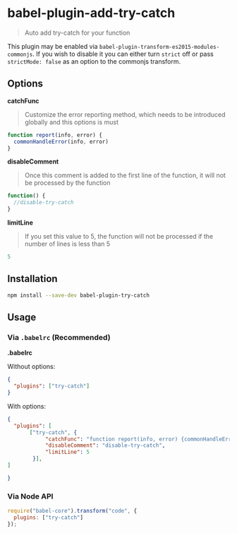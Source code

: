 # babel-plugin-add-try-catch


> Auto add try-catch for your function

This plugin may be enabled via `babel-plugin-transform-es2015-modules-commonjs`.
If you wish to disable it you can either turn `strict` off or pass
`strictMode: false` as an option to the commonjs transform.

## Options

**catchFunc**

> Customize the error reporting method, which needs to be introduced globally and this options is must

```javascript
function report(info, error) {
  commonHandleError(info, error)
}
```

**disableComment**
>Once this comment is added to the first line of the function, it will not be processed by the function

```javascript
function() {
  //disable-try-catch
}
```
**limitLine**
>If you set this value to 5, the function will not be processed if the number of lines is less than 5

```javascript
5
```

## Installation

```sh
npm install --save-dev babel-plugin-try-catch
```

## Usage

### Via `.babelrc` (Recommended)

**.babelrc**

Without options:

```json
{
  "plugins": ["try-catch"]
}
```

With options:

```json
{
  "plugins": [
       ["try-catch", {
            "catchFunc": "function report(info, error) {commonHandleError(info, error)}",
            "disableComment": "disable-try-catch",
            "limitLine": 5
        }],
]

}
```

### Via Node API

```javascript
require("babel-core").transform("code", {
  plugins: ["try-catch"]
});
```
